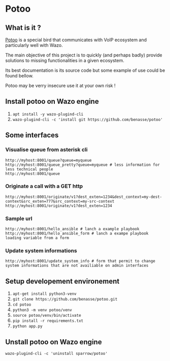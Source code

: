 # Potoo

## What is it ?
[Potoo](https://en.wikipedia.org/wiki/Potoo) is a special bird that communicates with VoIP ecosystem and particularly well with Wazo.

The main objective of this project is to quickly (and perhaps badly) provide solutions to missing functionalities in a given ecosystem.

Its best documentation is its source code but some example of use could be found bellow.

Potoo may be verry insecure use it at your own risk !

## Install potoo on Wazo engine
1. `apt install -y wazo-plugind-cli`
2. `wazo-plugind-cli -c 'install git https://github.com/benasse/potoo'`

## Some interfaces

### Visualise queue from asterisk cli
```
http://myhost:8001/queue?queue=myqueue
http://myhost:8001/queue_pretty?queue=myqueue # less information for less technical people
http://myhost:8001/queue
```
### Originate a call with a GET http
```
http://myhost:8001/originate/v1?dest_exten=1234&dest_context=my-dest-context&src_exten=777&src_context=my-src-context
http://myhost:8001/originate/v1?dest_exten=1234
```
### Sample url
```
http://myhost:8001/hello_ansible # lanch a example playbook
http://myhost:8001/hello_ansible_form # lanch a exampe playbook loading variable from a form
```
### Update system informations
```
http://myhost:8001/update_system_info # form that permit to change system informations that are not availiable on admin interfaces
```
## Setup developement environement
1. `apt-get install python3-venv`
2. `git clone https://github.com/benasse/potoo.git`
3. `cd potoo`
4. `python3 -m venv potoo/venv`
5. `source potoo/venv/bin/activate`
6. `pip install -r requirements.txt`
7. `python app.py`

## Unstall potoo on Wazo engine
`wazo-plugind-cli -c 'uninstall sparrow/potoo'`
